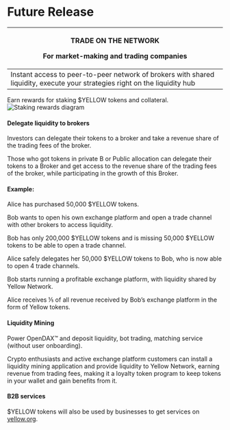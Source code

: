 # Future Release

| <p>TRADE ON THE NETWORK</p><p>For market-making and trading companies</p>                                                   |
| --------------------------------------------------------------------------------------------------------------------------- |
| Instant access to peer-to-peer network of brokers with shared liquidity, execute your strategies right on the liquidity hub |

Earn rewards for staking $YELLOW tokens and collateral.![Staking rewards diagram](/img/placeholder.png)

#### **Delegate liquidity to brokers**

Investors can delegate their tokens to a broker and take a revenue share of the trading fees of the broker.

Those who got tokens in private B or Public allocation can delegate their tokens to a Broker and get access to the revenue share of the trading fees of the broker, while participating in the growth of this Broker.

#### **Example:**

Alice has purchased 50,000 $YELLOW tokens.

Bob wants to open his own exchange platform and open a trade channel with other brokers to access liquidity.

Bob has only 200,000 $YELLOW tokens and is missing 50,000 $YELLOW tokens to be able to open a trade channel.

Alice safely delegates her 50,000 $YELLOW tokens to Bob, who is now able to open 4 trade channels.

Bob starts running a profitable exchange platform, with liquidity shared by Yellow Network.

Alice receives ⅕ of all revenue received by Bob’s exchange platform in the form of Yellow tokens.

#### **Liquidity Mining**

Power OpenDAX™ and deposit liquidity, bot trading, matching service (without user onboarding).

Crypto enthusiasts and active exchange platform customers can install a liquidity mining application and provide liquidity to Yellow Network, earning revenue from trading fees, making it a loyalty token program to keep tokens in your wallet and gain benefits from it.

#### **B2B services**

$YELLOW tokens will also be used by businesses to get services on [yellow.org](http://yellow.org/).
